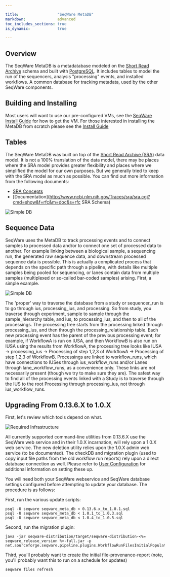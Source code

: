 ```yaml
---

title:                 "SeqWare MetaDB"
markdown:              advanced
toc_includes_sections: true
is_dynamic:            true

---
```



## Overview

The SeqWare MetaDB is a metadatabase modeled on the [Short Read
Archive](http://www.ncbi.nlm.nih.gov/Traces/sra) schema and built with
[PostgreSQL](http://www.postgresql.org/). It includes tables to model the run
of the sequencers, analysis "processing" events, and installed workflows. A
common database for tracking metadata, used by the other SeqWare components.

## Building and Installing

Most users will want to use our pre-configured VMs, see the [SeqWare Install
Guide](/docs/2-installation/) for how to get the VM.  For those interested in
installing the MetaDB from scratch please see the [Install
Guide](/docs/github_readme/3-metadb/)

## Tables

The SeqWare MetaDB was built on top of the [Short Read Archive
(SRA)](http://www.ncbi.nlm.nih.gov/Traces/sra) data model.  It is not a 100%
translation of the data model, there may be places where the SRA model provides
greater flexibility and places where we simplified the model for our own
purposes.  But we generally tried to keep with the SRA model as much as
possible.  You can find out more information from the following documents:

* [SRA Concepts](http://www.ncbi.nlm.nih.gov/Traces/sra/sra.cgi?cmd=show&f=concepts&m=doc&s=concepts)
* [Documentation](http://www.ncbi.nlm.nih.gov/Traces/sra/sra.cgi?cmd=show&f=rfc&m=doc&s=rfc SRA Schema)

![Simple DB](/assets/images/metadb/Db_simple.png)

## Sequence Data ##

SeqWare uses the MetaDB to track processing events and to connect samples to
processed data and/or to connect one set of processed data to another. For
example linking between a biological sample, a sequencing run, the generated
raw sequence data, and downstream processed sequence data is possible. This is
actually a complicated process that depends on the specific path through a
pipeline, with details like multiple samples being pooled for sequencing, or
lanes contain data from multiple samples (multiplexed or so-called bar-coded
samples) arising. First, a simple example.

![Simple DB](/assets/images/metadb/Study_hierarchy.png)

The 'proper' way to traverse the database from a study or sequencer_run is to
go through ius, processing_ius, and processing. So from study, you traverse
through experiment, sample to sample through the sample_hierarchy table, and
ius, to processing_ius, and then to all of the processings. The processing tree
starts from the processing linked through processing_ius, and then through the
processing_relationship table. Each new processing event has the parent of the
previous processing event; for example, if WorkflowA is run on IUSA, and then
WorkflowB is also run on IUSA using the results from WorkflowA, the processing
tree looks like IUSA -> processing_ius -> Processing of step 1,2,3 of WorkflowA
-> Processing of step 1,2,3 of WorkflowB.  Processings are linked to
workflow_runs, which have connections to IUSes through ius_workflow_runs and/or
Lanes through lane_workflow_runs, as a convenience only. These links are not
necessarily present (though we try to make sure they are). The safest way to
find all of the processing events linked with a Study is to traverse through
the IUS to the root Processing through processing_ius, not through
ius_workflow_runs.


## Upgrading From 0.13.6.X to 1.0.X

First, let's review which tools depend on what. 

![Required Infrastructure](/assets/images/metadb/database_paths.png)

All currently supported command-line utilities from 0.13.6.X use the SeqWare web service and in their 1.0.X incarnation, will rely upon a 1.0.X web service. The new deletion utility relies upon the 1.0.X admin web service (to be documented). The checkDB and migration plugin (used to copy input file paths from the old workflow run reports) rely upon a direct database connection as well. Please refer to 
[User Configuration](/docs/github_readme/6-pipeline/user-configuration) for additional information on setting these up. 

You will need both your SeqWare webservice and SeqWare database settings configured before attempting to update your database. The procedure is as follows:

First, run the various update scripts:

    psql -U seqware seqware_meta_db < 0.13.6.x_to_1.0.1.sql
    psql -U seqware seqware_meta_db < 1.0.1_to_1.0.3.sql
    psql -U seqware seqware_meta_db < 1.0.4_to_1.0.5.sql

Second, run the migration plugin:

    java -jar seqware-distribution/target/seqware-distribution-<%= seqware_release_version %>-full.jar -p net.sourceforge.seqware.pipeline.plugins.WorkflowRunFilesInitialPopulationPlugin
    
Third, you'll probably want to create the initial file-provenance-report (note, you'll probably want this to run on a schedule for updates)

    seqware files refresh
